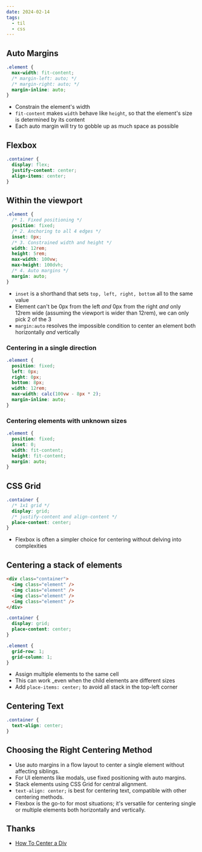 ```yaml
---
date: 2024-02-14
tags:
  - til
  - css
---
```


## Auto Margins

```css
.element {
  max-width: fit-content;
  /* margin-left: auto; */
  /* margin-right: auto; */
  margin-inline: auto;
}
```

- Constrain the element's width
- `fit-content` makes `width` behave like `height`, so that the element's size is determined by its content
- Each auto margin will try to gobble up as much space as possible

## Flexbox

```css
.container {
  display: flex;
  justify-content: center;
  align-items: center;
}
```

## Within the viewport

```css
.element {
  /* 1. Fixed positioning */
  position: fixed;
  /* 2. Anchoring to all 4 edges */
  inset: 0px;
  /* 3. Constrained width and height */
  width: 12rem;
  height: 5rem;
  max-width: 100vw;
  max-height: 100dvh;
  /* 4. Auto margins */
  margin: auto;
}
```

- `inset` is a shorthand that sets `top, left, right, bottom` all to the same value
- Element can't be 0px from the left *and* 0px from the right *and* only 12rem wide (assuming the viewport is wider than 12rem), we can only pick 2 of the 3
- `margin:auto` resolves the impossible condition to center an element both horizontally *and* vertically

### Centering in a single direction

```css
.element {
  position: fixed;
  left: 0px;
  right: 0px;
  bottom: 8px;
  width: 12rem;
  max-width: calc(100vw - 8px * 2);
  margin-inline: auto;
}
```

### Centering elements with unknown sizes

```css
.element {
  position: fixed;
  inset: 0;
  width: fit-content;
  height: fit-content;
  margin: auto;
}
```

## CSS Grid

```css
.container {
  /* 1x1 grid */
  display: grid;
  /* justify-content and align-content */
  place-content: center;
}
```

- Flexbox is often a simpler choice for centering without delving into complexities

## Centering a stack of elements

```html
<div class="container">
  <img class="element" />
  <img class="element" />
  <img class="element" />
  <img class="element" />
</div>
```

```css
.container {
  display: grid;
  place-content: center;
}

.element {
  grid-row: 1;
  grid-column: 1;
}
```

- Assign multiple elements to the same cell
- This can work _even when the child elements are different sizes
- Add `place-items: center;` to avoid all stack in the top-left corner

## Centering Text

```css
.container {
  text-align: center;
}
```

## Choosing the Right Centering Method

- Use auto margins in a flow layout to center a single element without affecting siblings.
- For UI elements like modals, use fixed positioning with auto margins.
- Stack elements using CSS Grid for central alignment.
- `text-align: center;` is best for centering text, compatible with other centering methods.
- Flexbox is the go-to for most situations; it's versatile for centering single or multiple elements both horizontally and vertically.

## Thanks

- [How To Center a Div](https://www.joshwcomeau.com/css/center-a-div/)
